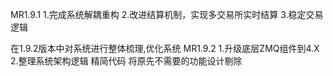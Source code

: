 MR1.9.1
1.完成系统解耦重构
2.改进结算机制，实现多交易所实时结算
3.稳定交易逻辑

在1.9.2版本中对系统进行整体梳理,优化系统
MR1.9.2
1.升级底层ZMQ组件到4.X
2.整理系统架构逻辑 精简代码 将原先不需要的功能设计剔除
